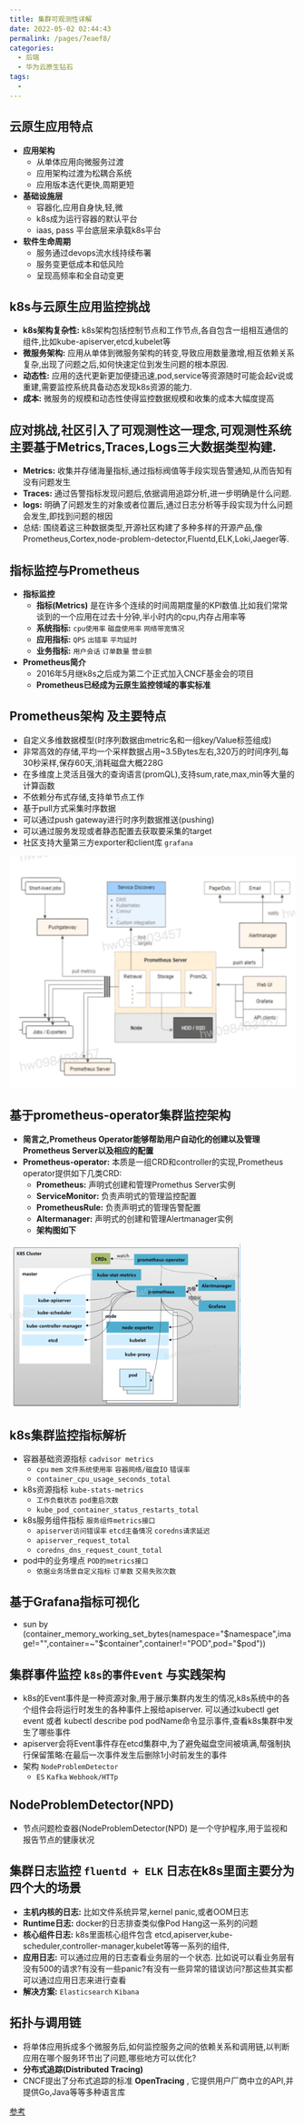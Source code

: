 ```yaml
---
title: 集群可观测性详解
date: 2022-05-02 02:44:43
permalink: /pages/7eaef8/
categories:
  - 后端
  - 华为云原生钻石
tags:
  - 
---
```



## 云原生应用特点
  - **应用架构**
    - 从单体应用向微服务过渡
    - 应用架构过渡为松耦合系统
    - 应用版本迭代更快,周期更短
  - **基础设施层**
    - 容器化,应用自身快,轻,微
    - k8s成为运行容器的默认平台
    - iaas, pass 平台底层来承载k8s平台
  - **软件生命周期**
    - 服务通过devops流水线持续布署
    - 服务变更低成本和低风险
    - 呈现高频率和全自动变更

## k8s与云原生应用监控挑战
  - **k8s架构复杂性:** k8s架构包括控制节点和工作节点,各自包含一组相互通信的组件,比如kube-apiserver,etcd,kubelet等
  - **微服务架构:** 应用从单体到微服务架构的转变,导致应用数量激增,相互依赖关系复杂,出现了问题之后,如何快速定位到发生问题的根本原因.
  - **动态性:** 应用的迭代更新更加便捷迅速,pod,service等资源随时可能会起v说或重建,需要监控系统具备动态发现k8s资源的能力.
  - **成本:** 微服务的规模和动态性使得监控数据规模和收集的成本大幅度提高


## 应对挑战,社区引入了**可观测性**这一理念,可观测性系统主要基于Metrics,Traces,Logs三大数据类型构建.
  - **Metrics:** 收集并存储海量指标,通过指标阀值等手段实现告警通知,从而告知有没有问题发生
  - **Traces:** 通过告警指标发现问题后,依据调用追踪分析,进一步明确是什么问题.
  - **logs:** 明确了问题发生的对象或者位置后,通过日志分析等手段实现为什么问题会发生,即找到问题的根因
  - 总结: 围绕着这三种数据类型,开源社区构建了多种多样的开源产品,像Prometheus,Cortex,node-problem-detector,Fluentd,ELK,Loki,Jaeger等.

## 指标监控与Prometheus
  - **指标监控**
    - **指标(Metrics)** 是在许多个连续的时间周期度量的KPI数值.比如我们常常谈到的一个应用在过去十分钟,半小时内的cpu,内存占用率等
    - **系统指标:** `cpu使用率` `磁盘使用率` `网络带宽情况`
    - **应用指标:** `QPS` `出错率` `平均延时`
    - **业务指标:** `用户会话` `订单数量` `营业额`
  - **Prometheus简介**
    - 2016年5月继k8s之后成为第二个正式加入CNCF基金会的项目
    - **Prometheus已经成为云原生监控领域的事实标准**

## Prometheus架构 及主要特点
  - 自定义多维数据模型(时序列数据由metric名和一组key/Value标签组成)
  - 非常高效的存储,平均一个采样数据占用~3.5Bytes左右,320万的时间序列,每30秒采样,保存60天,消耗磁盘大概228G
  - 在多维度上灵活且强大的查询语言(promQL),支持sum,rate,max,min等大量的计算函数
  - 不依赖分布式存储,支持单节点工作
  - 基于pull方式采集时序数据
  - 可以通过push gateway进行时序列数据推送(pushing)
  - 可以通过服务发现或者静态配置去获取要采集的target
  - 社区支持大量第三方exporter和client库 `grafana`

<img src="./minilet/image-20220502033249185.png" alt="image-20220502033249185" style="zoom:50%;" />


## 基于prometheus-operator集群监控架构
  - **简言之,Prometheus Operator能够帮助用户自动化的创建以及管理Prometheus Server以及相应的配置**
  - **Prometheus-operator:** 本质是一组CRD和controller的实现,Prometheus operator提供如下几类CRD:
    - **Prometheus:** 声明式创建和管理Promethus Server实例
    - **ServiceMonitor:** 负责声明式的管理监控配置
    - **PrometheusRule:** 负责声明式的管理告警配置
    - **Altermanager:** 声明式的创建和管理Alertmanager实例
    - **架构图如下**

<img src="./minilet/image-20220502035941363.png" alt="image-20220502035941363" style="zoom:50%;" />


## k8s集群监控指标解析
  - 容器基础资源指标 `cadvisor metrics`
    - `cpu` `mem` `文件系统使用率` `容器网络/磁盘IO` `错误率`
    - `container_cpu_usage_seconds_total`
  - k8s资源指标 `kube-stats-metrics`
    - `工作负载状态` `pod重启次数` 
    - `kube_pod_container_status_restarts_total`
  - k8s服务组件指标 `服务组件metrics接口`
    - `apiserver访问错误率` `etcd主备情况` `coredns请求延迟`
    - `apiserver_request_total`
    - `coredns_dns_request_count_total`
  - pod中的业务埋点 `POD的metrics接口`
    - `依据业务场景自定义指标` `订单数` `交易失败次数`

## 基于Grafana指标可视化
  - sun by (container_memory_working_set_bytes(namespace="$namespace",image!="",container=~"$container",container!="POD",pod="$pod"))

## 集群事件监控 `k8s的事件Event` 与实践架构
  - k8s的Event事件是一种资源对象,用于展示集群内发生的情况,k8s系统中的各个组件会将运行时发生的各种事件上报给apiserver. 可以通过kubectl get event 或者 kubectl describe pod podName命令显示事件,查看k8s集群中发生了哪些事件  
  - apiserver会将Event事件存在etcd集群中,为了避免磁盘空间被填满,帮强制执行保留策略:在最后一次事件发生后删除1小时前发生的事件
  - 架构 `NodeProblemDetector`
    - `ES` `Kafka` `Webhook/HTTp`
 
## NodeProblemDetector(NPD)
  - 节点问题检查器(NodeProblemDetector(NPD) 是一个守护程序,用于监视和报告节点的健康状况 


## 集群日志监控 `fluentd + ELK` 日志在k8s里面主要分为四个大的场景
  - **主机内核的日志:** 比如文件系统异常,kernel panic,或者OOM日志
  - **Runtime日志:** docker的日志排查类似像Pod Hang这一系列的问题
  - **核心组件日志:** k8s里面核心组件包含 etcd,apiserver,kube-scheduler,controller-manager,kubelet等等一系列的组件,
  - **应用日志:** 可以通过应用的日志查看业务层的一个状态. 比如说可以看业务层有没有500的请求?有没有一些panic?有没有一些异常的错误访问?那这些其实都可以通过应用日志来进行查看
  - **解决方案:** `Elasticsearch`  `Kibana`


## 拓扑与调用链
  - 将单体应用拆成多个微服务后,如何监控服务之间的依赖关系和调用链,以判断应用在哪个服务环节出了问题,哪些地方可以优化?
  - **分布式追踪(Distributed Tracing)**
  - CNCF提出了分布式追踪的标准 **OpenTracing** , 它提供用户厂商中立的API,并提供Go,Java等等多种语言库
  


[参考](https://education.huaweicloud.com/courses/course-v1:HuaweiX+CBUCNXI049+Self-paced/courseware/b3464e0101d24fc1ab00e3c132a0c785/7b88027c23be450f815bd770a8cf5053/)


